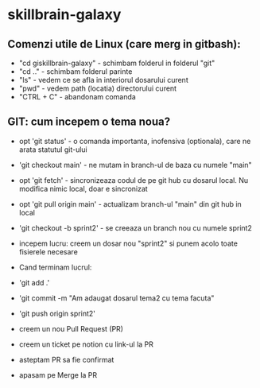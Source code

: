 # skillbrain-galaxy

## Comenzi utile de Linux (care merg in gitbash):

- "cd giskillbrain-galaxy" - schimbam folderul in folderul "git"
- "cd .." - schimbam folderul parinte
- "ls" - vedem ce se afla in interiorul dosarului curent
- "pwd" - vedem path (locatia) directorului curent
- "CTRL + C" - abandonam comanda

## GIT: cum incepem o tema noua?

- opt 'git status' - o comanda importanta, inofensiva (optionala), care ne arata statutul git-ului
- 'git checkout main' - ne mutam in branch-ul de baza cu numele "main"
- opt 'git fetch' - sincronizeaza codul de pe git hub cu dosarul local. Nu modifica nimic local, doar e sincronizat
- opt 'git pull origin main' - actualizam branch-ul "main" din git hub in local
- 'git checkout -b sprint2' - se creeaza un branch nou cu numele sprint2
- incepem lucru: creem un dosar nou "sprint2" si punem acolo toate fisierele necesare

- Cand terminam lucrul:
- 'git add .'
- 'git commit -m "Am adaugat dosarul tema2 cu tema facuta"
- 'git push origin sprint2'
- creem un nou Pull Request (PR)
- creem un ticket pe notion cu link-ul la PR
- asteptam PR sa fie confirmat
- apasam pe Merge la PR
